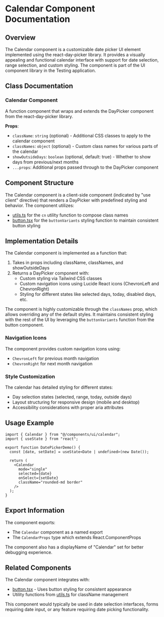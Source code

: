 # Calendar Component Documentation

## Overview
The Calendar component is a customizable date picker UI element implemented using the react-day-picker library. It provides a visually appealing and functional calendar interface with support for date selection, range selection, and custom styling. The component is part of the UI component library in the Testing application.

## Class Documentation

### Calendar Component
A function component that wraps and extends the DayPicker component from the react-day-picker library.

**Props**:
- `className`: `string` (optional) - Additional CSS classes to apply to the calendar component
- `classNames`: `object` (optional) - Custom class names for various parts of the calendar
- `showOutsideDays`: `boolean` (optional, default: true) - Whether to show days from previous/next months
- `...props`: Additional props passed through to the DayPicker component

## Component Structure

The Calendar component is a client-side component (indicated by "use client" directive) that renders a DayPicker with predefined styling and behavior. The component utilizes:

- [utils.ts](../../lib/utils.md) for the `cn` utility function to compose class names
- [button.tsx](./button.md) for the `buttonVariants` styling function to maintain consistent button styling

## Implementation Details

The Calendar component is implemented as a function that:

1. Takes in props including className, classNames, and showOutsideDays
2. Returns a DayPicker component with:
   - Custom styling via Tailwind CSS classes
   - Custom navigation icons using Lucide React icons (ChevronLeft and ChevronRight)
   - Styling for different states like selected days, today, disabled days, etc.

The component is highly customizable through the `classNames` prop, which allows overriding any of the default styles. It maintains consistent styling with the rest of the UI by leveraging the `buttonVariants` function from the button component.

### Navigation Icons
The component provides custom navigation icons using:
- `ChevronLeft` for previous month navigation
- `ChevronRight` for next month navigation

### Style Customization
The calendar has detailed styling for different states:
- Day selection states (selected, range, today, outside days)
- Layout structuring for responsive design (mobile and desktop)
- Accessibility considerations with proper aria attributes

## Usage Example

```tsx
import { Calendar } from "@/components/ui/calendar";
import { useState } from "react";

export function DatePickerDemo() {
  const [date, setDate] = useState<Date | undefined>(new Date());
  
  return (
    <Calendar
      mode="single"
      selected={date}
      onSelect={setDate}
      className="rounded-md border"
    />
  );
}
```

## Export Information

The component exports:
- The `Calendar` component as a named export
- The `CalendarProps` type which extends React.ComponentProps<typeof DayPicker>

The component also has a displayName of "Calendar" set for better debugging experience.

## Related Components

The Calendar component integrates with:
- [button.tsx](./button.md) - Uses button styling for consistent appearance
- Utility functions from [utils.ts](../../lib/utils.md) for className management

This component would typically be used in date selection interfaces, forms requiring date input, or any feature requiring date picking functionality.